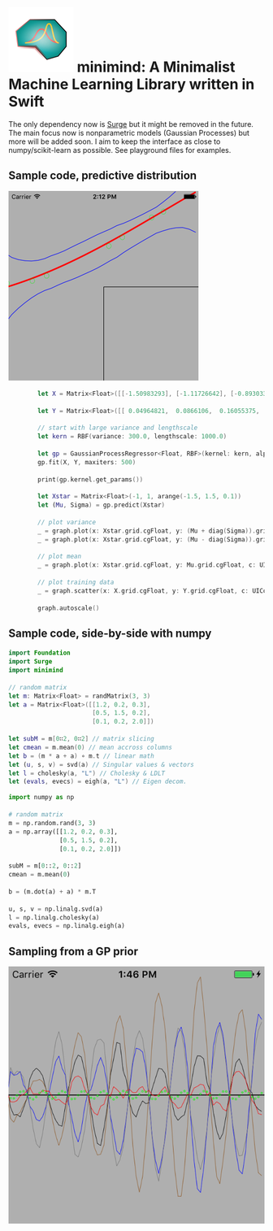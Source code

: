 # ![minimind](https://github.com/fqhuy/minimind/blob/master/doc/images/minimind128.png) minimind: A Minimalist Machine Learning Library written in Swift

The only dependency now is [Surge](https://github.com/mattt/Surge) but it might be removed in the future. The main focus now is nonparametric models (Gaussian Processes) but more will be added soon. I aim to keep the interface as close to numpy/scikit-learn as possible. See playground files for examples.

## Sample code, predictive distribution
![Predictive](https://github.com/fqhuy/minimind/blob/master/doc/images/regression.png)

```swift
        let X = Matrix<Float>([[-1.50983293], [-1.11726642], [-0.89303372], [ 0.07971517], [ 0.29116607], [ 0.7494249 ], [ 0.93321463], [ 1.46661229]])
        
        let Y = Matrix<Float>([[ 0.04964821,  0.0866106,  0.16055375,  0.58936555,  0.71558366,  1.00004714,  1.08412273,  1.42418915]]).t
        
        // start with large variance and lengthscale
        let kern = RBF(variance: 300.0, lengthscale: 1000.0)
        
        let gp = GaussianProcessRegressor<Float, RBF>(kernel: kern, alpha: 1.0)
        gp.fit(X, Y, maxiters: 500)
        
        print(gp.kernel.get_params())
        
        let Xstar = Matrix<Float>(-1, 1, arange(-1.5, 1.5, 0.1))
        let (Mu, Sigma) = gp.predict(Xstar)

        // plot variance 
        _ = graph.plot(x: Xstar.grid.cgFloat, y: (Mu + diag(Sigma)).grid.cgFloat , c: UIColor.blue, s: 1.0)
        _ = graph.plot(x: Xstar.grid.cgFloat, y: (Mu - diag(Sigma)).grid.cgFloat, c: UIColor.blue, s: 1.0)
        
        // plot mean
        _ = graph.plot(x: Xstar.grid.cgFloat, y: Mu.grid.cgFloat, c: UIColor.red, s: 3.0)

        // plot training data
        _ = graph.scatter(x: X.grid.cgFloat, y: Y.grid.cgFloat, c: UIColor.green, s: 10.0)
        
        graph.autoscale()
```
## Sample code, side-by-side with numpy
```swift
import Foundation
import Surge
import minimind

// random matrix
let m: Matrix<Float> = randMatrix(3, 3)
let a = Matrix<Float>([[1.2, 0.2, 0.3],
                       [0.5, 1.5, 0.2],
                       [0.1, 0.2, 2.0]])

let subM = m[0∷2, 0∷2] // matrix slicing
let cmean = m.mean(0) // mean accross columns
let b = (m * a + a) ∘ m.t // linear math
let (u, s, v) = svd(a) // Singular values & vectors
let l = cholesky(a, "L") // Cholesky & LDLT
let (evals, evecs) = eigh(a, "L") // Eigen decom.
```
```python
import numpy as np

# random matrix
m = np.random.rand(3, 3)
a = np.array([[1.2, 0.2, 0.3],
              [0.5, 1.5, 0.2],
              [0.1, 0.2, 2.0]])
              
subM = m[0::2, 0::2]
cmean = m.mean(0)

b = (m.dot(a) + a) * m.T

u, s, v = np.linalg.svd(a)
l = np.linalg.cholesky(a)
evals, evecs = np.linalg.eigh(a)
```

## Sampling from a GP prior

![Sampling](https://github.com/fqhuy/minimind/blob/master/doc/images/sampling.png)
